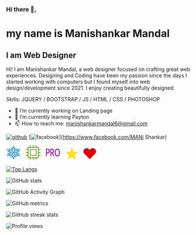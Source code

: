 

### Hi there 👋,
  # my name is Manishankar Mandal
## I am Web Designer
Hi! I am Manishankar Mandal, a web designer focused on crafting great web experiences. Designing and Coding have been my passion since the days I started working with computers but I found myself into web design/development since 2021. I enjoy creating beautifully designed.


Skills: JQUERY / BOOTSTRAP / JS / HTML / CSS / PHOTOSHOP 

- 🔭 I’m currently working on Landing page 
- 🌱 I’m currently learning Payton 
- 📫 How to reach me: manishankarmandal6@gmail.com 


[<img src='https://cdn.jsdelivr.net/npm/simple-icons@3.0.1/icons/github.svg' alt='github' height='40'>](https://github.com/MANI-max-max)  [<img src='https://cdn.jsdelivr.net/npm/simple-icons@3.0.1/icons/facebook.svg' alt='facebook' height='40'>](https://www.facebook.com/MANi Shankar)  

<a href='https://archiveprogram.github.com/'><img src='https://raw.githubusercontent.com/acervenky/animated-github-badges/master/assets/acbadge.gif' width='40' height='40'></a> <a href='https://docs.github.com/en/developers'><img src='https://raw.githubusercontent.com/acervenky/animated-github-badges/master/assets/devbadge.gif' width='40' height='40'></a> <a href='https://github.com/pricing'><img src='https://raw.githubusercontent.com/acervenky/animated-github-badges/master/assets/pro.gif' width='40' height='40'></a> <a href='https://stars.github.com/'><img src='https://raw.githubusercontent.com/acervenky/animated-github-badges/master/assets/starbadge.gif' width='35' height='35'></a> <a href='https://docs.github.com/en/github/supporting-the-open-source-community-with-github-sponsors'><img src='https://raw.githubusercontent.com/acervenky/animated-github-badges/master/assets/sponsorbadge.gif' width='35' height='35'></a> 

[![Top Langs](https://github-readme-stats.vercel.app/api/top-langs/?username=MANI-max-max)](https://github.com/anuraghazra/github-readme-stats)

![GitHub stats](https://github-readme-stats.vercel.app/api?username=MANI-max-max&show_icons=true&count_private=true)  

![GitHub Activity Graph](https://activity-graph.herokuapp.com/graph?username=MANI-max-max)  

![GitHub metrics](https://metrics.lecoq.io/MANI-max-max)  

![GitHub streak stats](https://github-readme-streak-stats.herokuapp.com/?user=MANI-max-max)  

![Profile views](https://gpvc.arturio.dev/MANI-max-max)  
